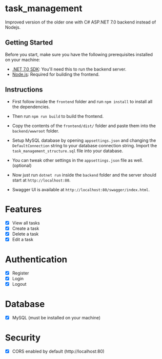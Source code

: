 # task_management
Improved version of the older one with C# ASP.NET 7.0 backend instead of Nodejs.

## Getting Started

Before you start, make sure you have the following prerequisites installed on your machine:

- [.NET 7.0 SDK](https://dotnet.microsoft.com/en-us/download/dotnet/7.0): You'll need this to run the backend server.
- [Node.js](https://nodejs.org/): Required for building the frontend.

## Instructions
- First follow inside the `frontend` folder and run `npm install` to install all the dependencies.
- Then run `npm run build` to build the frontend.

- Copy the contents of the `frontend/dist/` folder and paste them into the `backend/wwwroot` folder.
- Setup MySQL database by opening `appsettings.json` and changing the `DefaultConnection` string to your database connection string. Import the `task_management_structure.sql` file into your database.
- You can tweak other settings in the `appsettings.json` file as well. (optional)
- Now just run `dotnet run` inside the `backend` folder and the server should start at `http://localhost:80`.

- Swagger UI is available at `http://localhost:80/swagger/index.html`.

# Features
- [x] View all tasks
- [x] Create a task
- [x] Delete a task
- [x] Edit a task

# Authentication
- [x] Register
- [x] Login
- [x] Logout

# Database
- [x] MySQL (must be installed on your machine)

# Security
- [x] CORS enabled by default (http://localhost:80)